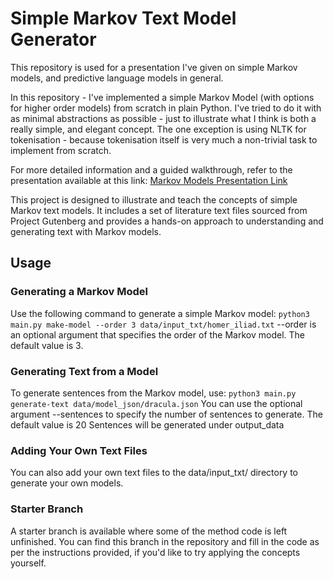 # Simple Markov Text Model Generator

This repository is used for a presentation I've given on simple Markov models, and predictive language models in general.

In this repository - I've implemented a simple Markov Model (with options for higher order models) from scratch in plain Python. I've tried to do it with as minimal abstractions as possible - just to illustrate what I think is both a really simple, and elegant concept. The one exception is using NLTK for tokenisation - because tokenisation itself is very much a non-trivial task to implement from scratch.

For more detailed information and a guided walkthrough, refer to the presentation available at this link:
[Markov Models Presentation Link](https://1drv.ms/p/s!AoWkMbbsIE9RiDGFlIlBdx7g0mHC?e=dbtPgQ)

This project is designed to illustrate and teach the concepts of simple Markov text models. It includes a set of literature text files sourced from Project Gutenberg and provides a hands-on approach to understanding and generating text with Markov models.

## Usage

### Generating a Markov Model

Use the following command to generate a simple Markov model:
`python3 main.py make-model --order 3 data/input_txt/homer_iliad.txt`
--order is an optional argument that specifies the order of the Markov model. The default value is 3.

### Generating Text from a Model
To generate sentences from the Markov model, use:
`python3 main.py generate-text data/model_json/dracula.json`
You can use the optional argument --sentences to specify the number of sentences to generate. The default value is 20
Sentences will be generated under output_data

### Adding Your Own Text Files
You can also add your own text files to the data/input_txt/ directory to generate your own models.

### Starter Branch
A starter branch is available where some of the method code is left unfinished. You can find this branch in the repository and fill in the code as per the instructions provided, if you'd like to try applying the concepts yourself.
